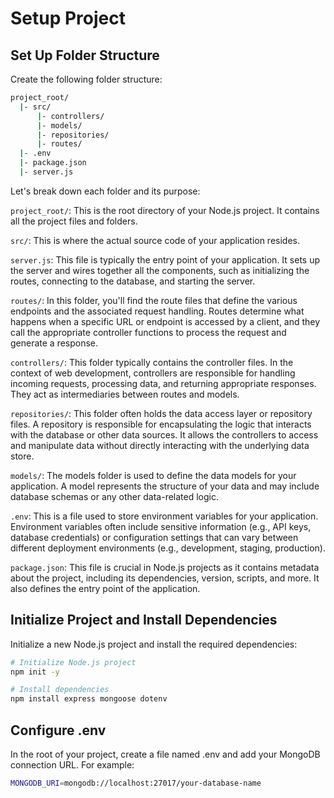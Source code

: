 # Setup Project

## Set Up Folder Structure

Create the following folder structure:

```bash
project_root/
  |- src/
      |- controllers/
      |- models/
      |- repositories/
      |- routes/
  |- .env
  |- package.json
  |- server.js
```

Let's break down each folder and its purpose:

`project_root/`: This is the root directory of your Node.js project. It contains all the project files and folders.

`src/`: This is where the actual source code of your application resides.

`server.js`: This file is typically the entry point of your application. It sets up the server and wires together all the components, such as initializing the routes, connecting to the database, and starting the server.

`routes/`: In this folder, you'll find the route files that define the various endpoints and the associated request handling. Routes determine what happens when a specific URL or endpoint is accessed by a client, and they call the appropriate controller functions to process the request and generate a response.

`controllers/`: This folder typically contains the controller files. In the context of web development, controllers are responsible for handling incoming requests, processing data, and returning appropriate responses. They act as intermediaries between routes and models.

`repositories/`: This folder often holds the data access layer or repository files. A repository is responsible for encapsulating the logic that interacts with the database or other data sources. It allows the controllers to access and manipulate data without directly interacting with the underlying data store.

`models/`: The models folder is used to define the data models for your application. A model represents the structure of your data and may include database schemas or any other data-related logic.

`.env`: This is a file used to store environment variables for your application. Environment variables often include sensitive information (e.g., API keys, database credentials) or configuration settings that can vary between different deployment environments (e.g., development, staging, production).

`package.json`: This file is crucial in Node.js projects as it contains metadata about the project, including its dependencies, version, scripts, and more. It also defines the entry point of the application.

## Initialize Project and Install Dependencies

Initialize a new Node.js project and install the required dependencies:

```bash
# Initialize Node.js project
npm init -y

# Install dependencies
npm install express mongoose dotenv
```

## Configure .env

In the root of your project, create a file named .env and add your MongoDB connection URL. For example:

```bash
MONGODB_URI=mongodb://localhost:27017/your-database-name
```
